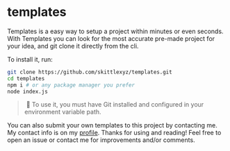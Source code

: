 # templates

Templates is a easy way to setup a project within minutes or even seconds.
With Templates you can look for the most accurate pre-made project for your idea, and git clone it directly from the cli.

To install it, run:
```bash
git clone https://github.com/skittlexyz/templates.git
cd templates
npm i # or any package manager you prefer
node index.js
```
> &nbsp;📌 To use it, you must have Git installed and configured in your environment variable path.

You can also submit your own templates to this project by contacting me. My contact info is on my [profile](https://github.com/skittlexyz).
Thanks for using and reading! Feel free to open an issue or contact me for improvements and/or comments.
